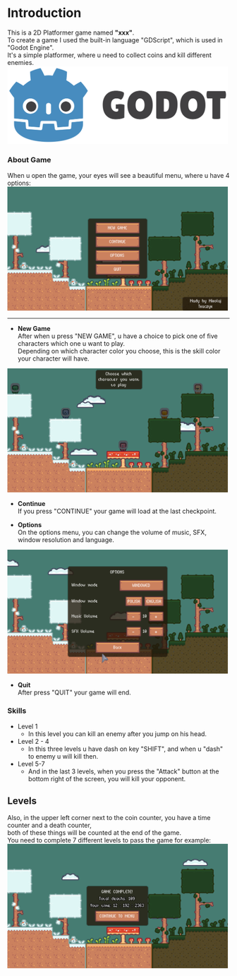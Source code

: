 # Introduction
This is a 2D Platformer game named <b>"xxx"</b>.  
To create a game I used the built-in language "GDScript", which is used in "Godot Engine".  
It's a simple platformer, where u need to collect coins and kill different enemies.   
<a href="https://godotengine.org/"><img src="icon.svg" width="500"> </a>
### About Game
When u open the game, your eyes will see a beautiful menu, where u have 4 options:   
<img src="Menu.png" width="500"/>

***

- <b>New Game</b>  
After when u press "NEW GAME", u have a choice to pick one of five characters which one u want to play.  
Depending on which character color you choose, this is the skill color your character will have.
<img src="Characters.png" width="500">  

- <b>Continue</b>    
If you press "CONTINUE" your game will load at the last checkpoint.  

- <b>Options</b>   
On the options menu, you can change the volume of music, SFX, window resolution and language.  
<img src="Options.png" width="500">  

- <b>Quit</b>   
After press "QUIT" your game will end.  

### Skills
<ul>
    <li>Level 1
        <ul>
            <li>In this level you can kill an enemy after you jump on his head.</li>
        </ul>
    </li>
    <li>Level 2 - 4
        <ul>
            <li>In this three levels u have dash on key "SHIFT", and when u "dash" to enemy u will kill then.</li>
        </ul>
    </li>
    <li>Level 5-7
        <ul>
            <li>And in the last 3 levels, when you press the "Attack" button at the bottom right of the screen, you will kill your opponent.</li>
        </ul>
    </li> 
</ul>  

## Levels
Also, in the upper left corner next to the coin counter, you have a time counter and a death counter,  
both of these things will be counted at the end of the game.  
You need to complete 7 different levels to pass the game  for example:     
<img src="Timer.png" width="500">
